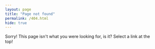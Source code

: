 ```yaml
---
layout: page
title: "Page not found"
permalink: /404.html
hide: true
---
```

Sorry! This page isn't what you were looking for, is it? Select a link at the top! 
